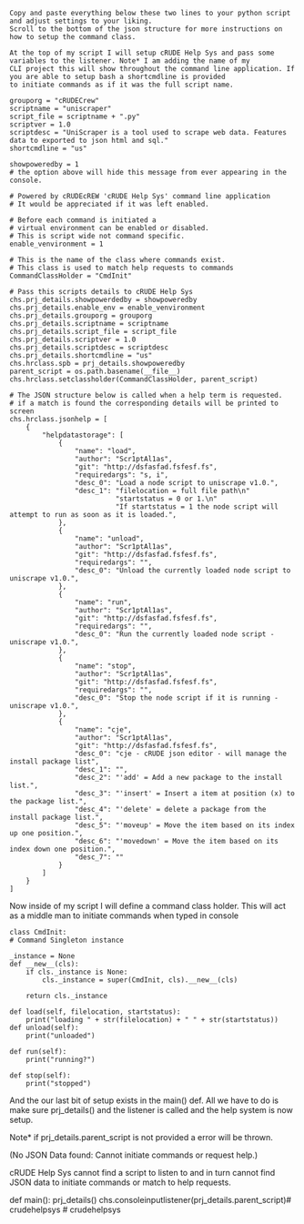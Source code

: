 	Copy and paste everything below these two lines to your python script and adjust settings to your liking.
	Scroll to the bottom of the json structure for more instructions on how to setup the command class.

	At the top of my script I will setup cRUDE Help Sys and pass some variables to the listener. Note* I am adding the name of my
	CLI project this will show throughout the command line application. If you are able to setup bash a shortcmdline is provided
	to initiate commands as if it was the full script name.

	grouporg = "cRUDECrew"
    scriptname = "uniscraper"
    script_file = scriptname + ".py"
    scriptver = 1.0
    scriptdesc = "UniScraper is a tool used to scrape web data. Features data to exported to json html and sql."
    shortcmdline = "us"

    showpoweredby = 1
    # the option above will hide this message from ever appearing in the console.

    # Powered by cRUDEcREW 'cRUDE Help Sys' command line application
    # It would be appreciated if it was left enabled.

    # Before each command is initiated a
    # virtual environment can be enabled or disabled.
    # This is script wide not command specific.
    enable_venvironment = 1

    # This is the name of the class where commands exist.
    # This class is used to match help requests to commands
    CommandClassHolder = "CmdInit"

    # Pass this scripts details to cRUDE Help Sys
    chs.prj_details.showpowerdedby = showpoweredby
    chs.prj_details.enable_env = enable_venvironment
    chs.prj_details.grouporg = grouporg
    chs.prj_details.scriptname = scriptname
    chs.prj_details.script_file = script_file
    chs.prj_details.scriptver = 1.0
    chs.prj_details.scriptdesc = scriptdesc
    chs.prj_details.shortcmdline = "us"
    chs.hrclass.spb = prj_details.showpoweredby
    parent_script = os.path.basename(__file__)
    chs.hrclass.setclassholder(CommandClassHolder, parent_script)

    # The JSON structure below is called when a help term is requested.
    # if a match is found the corresponding details will be printed to screen
    chs.hrclass.jsonhelp = [
        {
            "helpdatastorage": [
                {
                    "name": "load",
                    "author": "Scr1ptAl1as",
                    "git": "http://dsfasfad.fsfesf.fs",
                    "requiredargs": "s, i",
                    "desc_0": "Load a node script to uniscrape v1.0.",
                    "desc_1": "filelocation = full file path\n"
                              "startstatus = 0 or 1.\n"
                              "If startstatus = 1 the node script will attempt to run as soon as it is loaded.",
                },
                {
                    "name": "unload",
                    "author": "Scr1ptAl1as",
                    "git": "http://dsfasfad.fsfesf.fs",
                    "requiredargs": "",
                    "desc_0": "Unload the currently loaded node script to uniscrape v1.0.",
                },
                {
                    "name": "run",
                    "author": "Scr1ptAl1as",
                    "git": "http://dsfasfad.fsfesf.fs",
                    "requiredargs": "",
                    "desc_0": "Run the currently loaded node script - uniscrape v1.0.",
                },
                {
                    "name": "stop",
                    "author": "Scr1ptAl1as",
                    "git": "http://dsfasfad.fsfesf.fs",
                    "requiredargs": "",
                    "desc_0": "Stop the node script if it is running - uniscrape v1.0.",
                },
                {
                    "name": "cje",
                    "author": "Scr1ptAl1as",
                    "git": "http://dsfasfad.fsfesf.fs",
                    "desc_0": "cje - cRUDE json editor - will manage the install package list",
                    "desc_1": "",
                    "desc_2": "'add' = Add a new package to the install list.",
                    "desc_3": "'insert' = Insert a item at position (x) to the package list.",
                    "desc_4": "'delete' = delete a package from the install package list.",
                    "desc_5": "'moveup' = Move the item based on its index up one position.",
                    "desc_6": "'movedown' = Move the item based on its index down one position.",
                    "desc_7": ""
                }
            ]
        }
    ]


Now inside of my script I will define a command class holder. This will act as a middle man to initiate commands when typed in
console

    class CmdInit:
    # Command Singleton instance

    _instance = None
    def __new__(cls):
        if cls._instance is None:
            cls._instance = super(CmdInit, cls).__new__(cls)

        return cls._instance

    def load(self, filelocation, startstatus):
        print("loading " + str(filelocation) + " " + str(startstatus))
    def unload(self):
        print("unloaded")

    def run(self):
        print("running?")

    def stop(self):
        print("stopped")

And the our last bit of setup exists in the main() def. All we have to do is make sure prj_details() and the listener is called
and the help system is now setup.

Note* if prj_details.parent_script is not provided a error will be thrown.

(No JSON Data found: Cannot initiate commands or request help.)

cRUDE Help Sys cannot find a script to listen to and in turn cannot find JSON data to initiate commands or match to help requests.


def main():
    prj_details()
    chs.consoleinputlistener(prj_details.parent_script)#   c r u d e h e l p s y s 
 
 #   c r u d e h e l p s y s 
 
 
